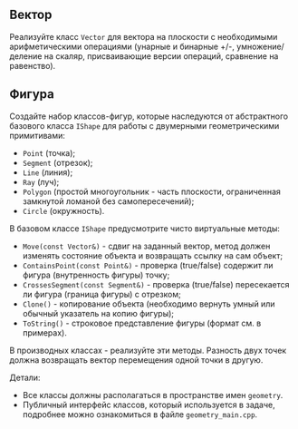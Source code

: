 ## Вектор

Реализуйте класс `Vector` для вектора на плоскости с необходимыми арифметическими операциями (унарные и бинарные +/-, умножение/деление на скаляр, присваивающие версии операций, сравнение на равенство).

## Фигура

Создайте набор классов-фигур, которые наследуются от абстрактного базового класса `IShape` для работы с двумерными геометрическими примитивами:

- `Point` (точка);
- `Segment` (отрезок);
- `Line` (линия);
- `Ray` (луч);
- `Polygon` (простой многоугольник - часть плоскости, ограниченная замкнутой ломаной без самопересечений);
- `Circle` (окружность).

В базовом классе `IShape` предусмотрите чисто виртуальные методы:

- `Move(const Vector&)` - сдвиг на заданный вектор, метод должен изменять состояние объекта и возвращать ссылку на сам объект;
- `ContainsPoint(const Point&)` - проверка (true/false) содержит ли фигура (внутренность фигуры) точку;
- `CrossesSegment(const Segment&)` - проверка (true/false) пересекается ли фигура (граница фигуры) с отрезком;
- `Clone()` - копирование объекта (необходимо вернуть умный или обычный указатель на копию фигуры);
- `ToString()` - строковое представление фигуры (формат см. в примерах).

В производных классах - реализуйте эти методы. Разность двух точек должна возвращать вектор перемещения одной точки в другую.

Детали:
- Все классы должны располагаться в пространстве имен `geometry`.
- Публичный интерфейс классов, который используется в задаче, подробнее можно ознакомиться в файле `geometry_main.cpp`.
